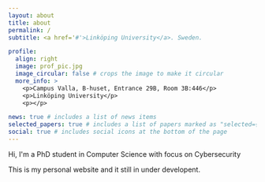```yaml
---
layout: about
title: about
permalink: /
subtitle: <a href='#'>Linköping University</a>. Sweden.

profile:
  align: right
  image: prof_pic.jpg
  image_circular: false # crops the image to make it circular
  more_info: >
    <p>Campus Valla, B-huset, Entrance 29B, Room 3B:446</p>
    <p>Linköping University</p>
    <p></p>

news: true # includes a list of news items
selected_papers: true # includes a list of papers marked as "selected={true}"
social: true # includes social icons at the bottom of the page
---
```


Hi, I'm a PhD student in Computer Science with focus on Cybersecurity

This is my personal website and it still in under developent.